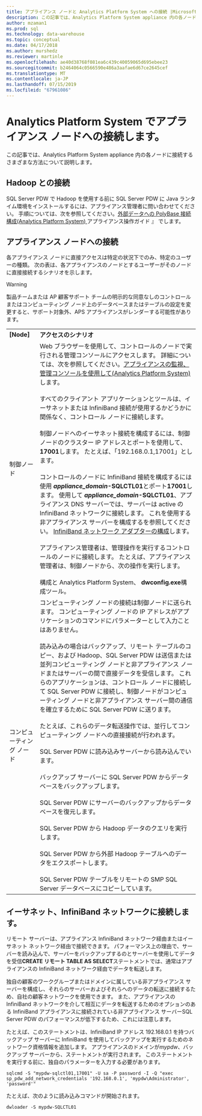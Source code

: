 ```yaml
---
title: アプライアンス ノードと Analytics Platform System への接続 |Microsoft Docs
description: この記事では、Analytics Platform System appliance 内の各ノードに接続するさまざまな方法について説明します。
author: mzaman1
ms.prod: sql
ms.technology: data-warehouse
ms.topic: conceptual
ms.date: 04/17/2018
ms.author: murshedz
ms.reviewer: martinle
ms.openlocfilehash: ae40d38768f081ea6c439c40059065d695ebee23
ms.sourcegitcommit: b2464064c0566590e486a3aafae6d67ce2645cef
ms.translationtype: MT
ms.contentlocale: ja-JP
ms.lasthandoff: 07/15/2019
ms.locfileid: "67961086"
---
```

# <a name="connect-to-appliance-nodes-in-analytics-platform-system"></a>Analytics Platform System でアプライアンス ノードへの接続します。
この記事では、Analytics Platform System appliance 内の各ノードに接続するさまざまな方法について説明します。  
  
## <a name="connecting-with-hadoop"></a>Hadoop との接続  
SQL Server PDW で Hadoop を使用する前に SQL Server PDW に Java ランタイム環境をインストールするには、アプライアンス管理者に問い合わせてください。 手順については、次を参照してください。[外部データへの PolyBase 接続構成&#40;Analytics Platform System&#41; ](configure-polybase-connectivity-to-external-data.md)アプライアンス操作ガイド 』 でします。  
  
## <a name="ConnectingToIndividualNodes"></a>アプライアンス ノードへの接続  
各アプライアンス ノードに直接アクセスは特定の状況下でのみ、特定のユーザーの種類。 次の表は、各アプライアンスのノードとするユーザーがそのノードに直接接続するシナリオを示します。  
  
<!-- MISSING LINKS For information on the purpose of each node, see [Understanding SQL Server PDW &#40;SQL Server PDW&#41;](../sqlpdw/understanding-sql-server-pdw-sql-server-pdw.md).  -->  

> [!WARNING]  
> 製品チームまたは AP 顧客サポート チームの明示的な同意なしのコントロールまたはコンピューティング ノード上のデータベースまたはテーブルの設定を変更すると、サポート対象外、APS アプライアンスがレンダーする可能性があります。
  
|||  
|-|-|  
|**[Node]**|**アクセスのシナリオ**|  
|制御ノード|Web ブラウザーを使用して、コントロールのノードで実行される管理コンソールにアクセスします。 詳細については、次を参照してください。[アプライアンスの監視、管理コンソールを使用して&#40;Analytics Platform System&#41;](monitor-the-appliance-by-using-the-admin-console.md)します。<br /><br />すべてのクライアント アプリケーションとツールは、イーサネットまたは InfiniBand 接続が使用するかどうかに関係なく、コントロール ノードに接続します。<br /><br />制御ノードへのイーサネット接続を構成するには、制御ノードのクラスター IP アドレスとポートを使用して、 **17001**します。 たとえば、「192.168.0.1,17001」とします。<br /><br />コントロールのノードに InfiniBand 接続を構成するには使用 <strong>*appliance_domain*-SQLCTL01</strong>とポート**17001**します。 使用して <strong>*appliance_domain*-SQLCTL01</strong>、アプライアンス DNS サーバーでは、サーバーは active の InfiniBand ネットワークに接続します。 これを使用する非アプライアンス サーバーを構成するを参照してください。 [InfiniBand ネットワーク アダプターの構成](configure-infiniband-network-adapters.md)します。<br /><br />アプライアンス管理者は、管理操作を実行するコントロールのノードに接続します。 たとえば、アプライアンス管理者は、制御ノードから、次の操作を実行します。<br /><br />構成と Analytics Platform System、 **dwconfig.exe**構成ツール。|  
|コンピューティング ノード|コンピューティング ノードの接続は制御ノードに送られます。 コンピューティング ノードの IP アドレスがアプリケーションのコマンドにパラメーターとして入力ことはありません。<br /><br />読み込みの場合はバックアップ、リモート テーブルのコピー、および Hadoop、SQL Server PDW は送信または並列コンピューティング ノードと非アプライアンス ノードまたはサーバーの間で直接データを受信します。 これらのアプリケーションは、コントロール ノードに接続して SQL Server PDW に接続し、制御ノードがコンピューティング ノードと非アプライアンス サーバー間の通信を確立するために SQL Server PDW に送ります。<br /><br />たとえば、これらのデータ転送操作では、並行してコンピューティング ノードへの直接接続が行われます。<br /><br />SQL Server PDW に読み込みサーバーから読み込んでいます。<br /><br />バックアップ サーバーに SQL Server PDW からデータベースをバックアップします。<br /><br />SQL Server PDW にサーバーのバックアップからデータベースを復元します。<br /><br />SQL Server PDW から Hadoop データのクエリを実行します。<br /><br />SQL Server PDW から外部 Hadoop テーブルへのデータをエクスポートします。<br /><br />SQL Server PDW テーブルをリモートの SMP SQL Server データベースにコピーしています。|  
  
## <a name="connecting-to-the-ethernet-and-infiniband-networks"></a>イーサネット、InfiniBand ネットワークに接続します。  
リモート サーバーは、アプライアンス InfiniBand ネットワーク経由またはイーサネット ネットワーク経由で接続できます。 パフォーマンス上の理由で、サーバーを読み込んで、サーバーをバックアップするのとサーバーを使用してデータを受信**CREATE リモート TABLE AS SELECT**ステートメントでは、通常はアプライアンスの InfiniBand ネットワーク経由でデータを転送します。  
  
独自の顧客のワークグループまたはドメインに属している非アプライアンス サーバーを構成し、それらのサーバーおよびそれらへのデータの転送に接続するため、自社の顧客ネットワークを使用できます。 また、アプライアンスの InfiniBand ネットワークを介して相互にデータを転送するためのオプションのある InfiniBand アプライアンスに接続されている非アプライアンス サーバーSQL Server PDW のパフォーマンスが低下するため、これには注意します。  
  
たとえば、このステートメントは、InfiniBand IP アドレス 192.168.0.1 を持つバックアップ サーバーに InfiniBand を使用してバックアップを実行するためのネットワーク資格情報を追加します。 アプライアンスのドメインが*mypdw*、バックアップ サーバーから、ステートメントが実行されます。 このステートメントを実行する前に、独自のパラメーターを入力する必要があります。  
  
```  
sqlcmd -S "mypdw-sqlctl01,17001" -U sa -P password -I -Q "exec sp_pdw_add_network_credentials '192.168.0.1', 'mypdw\Administrator', 'password'"  
```  
  
たとえば、次のように読み込みコマンドが開始されます。  
  
```  
dwloader -S mypdw-SQLCTL01  
```  
  
<!-- MISSING LINKS ## See Also  
[Configure an External Windows System To Receive Remote Table Copies Using InfiniBand &#40;SQL Server PDW&#41;](../sqlpdw/configure-an-external-windows-system-to-receive-remote-table-copies-using-infiniband-sql-server-pdw.md)  
[Common Metadata Query Examples &#40;SQL Server PDW&#41;](../sqlpdw/common-metadata-query-examples-sql-server-pdw.md)  -->  
  
